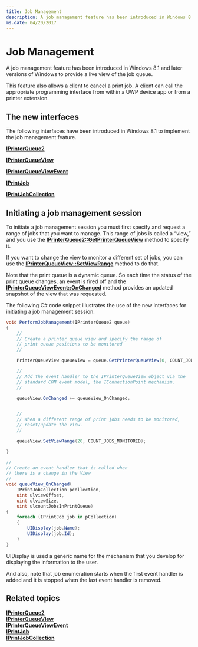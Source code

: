 ```yaml
---
title: Job Management
description: A job management feature has been introduced in Windows 8.1 and later versions of Windows to provide a live view of the job queue.
ms.date: 04/20/2017
---
```


# Job Management


A job management feature has been introduced in Windows 8.1 and later versions of Windows to provide a live view of the job queue.

This feature also allows a client to cancel a print job. A client can call the appropriate programming interface from within a UWP device app or from a printer extension.

## The new interfaces


The following interfaces have been introduced in Windows 8.1 to implement the job management feature.

[**IPrinterQueue2**](/windows-hardware/drivers/ddi/printerextension/nn-printerextension-iprinterqueue2)

[**IPrinterQueueView**](/windows-hardware/drivers/ddi/printerextension/nn-printerextension-iprinterqueueview)

[**IPrinterQueueViewEvent**](/windows-hardware/drivers/ddi/printerextension/nn-printerextension-iprinterqueueviewevent)

[**IPrintJob**](/windows-hardware/drivers/ddi/printerextension/nn-printerextension-iprintjob)

[**IPrintJobCollection**](/windows-hardware/drivers/ddi/printerextension/nn-printerextension-iprintjobcollection)

## Initiating a job management session


To initiate a job management session you must first specify and request a range of jobs that you want to manage. This range of jobs is called a “view,” and you use the [**IPrinterQueue2::GetPrinterQueueView**](/windows-hardware/drivers/ddi/printerextension/nf-printerextension-iprinterqueue2-getprinterqueueview) method to specify it.

If you want to change the view to monitor a different set of jobs, you can use the [**IPrinterQueueView::SetViewRange**](/windows-hardware/drivers/ddi/printerextension/nf-printerextension-iprinterqueueview-setviewrange) method to do that.

Note that the print queue is a dynamic queue. So each time the status of the print queue changes, an event is fired off and the [**IPrinterQueueViewEvent::OnChanged**](/windows-hardware/drivers/ddi/printerextension/nf-printerextension-iprinterqueueviewevent-onchanged) method provides an updated snapshot of the view that was requested.

The following C# code snippet illustrates the use of the new interfaces for initiating a job management session.

```csharp
void PerformJobManagement(IPrinterQueue2 queue)
{
    //
    // Create a printer queue view and specify the range of
    // print queue positions to be monitored
    //

    PrinterQueueView queueView = queue.GetPrinterQueueView(0, COUNT_JOBS_MONITORED);

    //
    // Add the event handler to the IPrinterQueueView object via the 
    // standard COM event model, the IConnectionPoint mechanism.
    //

    queueView.OnChanged += queueView_OnChanged;


    //
    // When a different range of print jobs needs to be monitored, 
    // reset/update the view.
    //

    queueView.SetViewRange(20, COUNT_JOBS_MONITORED);

}

//
// Create an event handler that is called when
// there is a change in the View
//
void queueView_OnChanged(
    IPrintJobCollection pcollection,
    uint ulviewOffset,
    uint ulviewSize,
    uint ulcountJobsInPrintQueue)
{
    foreach (IPrintJob job in pCollection)
    {
        UIDisplay(job.Name);
        UIDisplay(job.Id);
    }
}
```

UIDisplay is used a generic name for the mechanism that you develop for displaying the information to the user.

And also, note that job enumeration starts when the first event handler is added and it is stopped when the last event handler is removed.

## Related topics
[**IPrinterQueue2**](/windows-hardware/drivers/ddi/printerextension/nn-printerextension-iprinterqueue2)  
[**IPrinterQueueView**](/windows-hardware/drivers/ddi/printerextension/nn-printerextension-iprinterqueueview)  
[**IPrinterQueueViewEvent**](/windows-hardware/drivers/ddi/printerextension/nn-printerextension-iprinterqueueviewevent)  
[**IPrintJob**](/windows-hardware/drivers/ddi/printerextension/nn-printerextension-iprintjob)  
[**IPrintJobCollection**](/windows-hardware/drivers/ddi/printerextension/nn-printerextension-iprintjobcollection)
